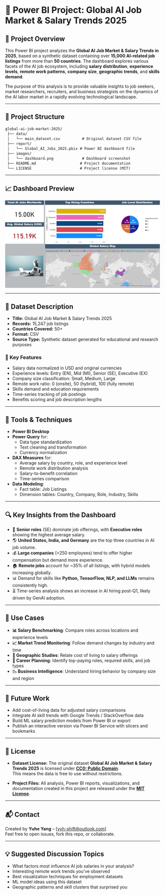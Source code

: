 # 🤖 Power BI Project: Global AI Job Market & Salary Trends 2025

## 📌 Project Overview

This Power BI project analyzes the **Global AI Job Market & Salary Trends in 2025**, based on a synthetic dataset containing over **15,000 AI-related job listings** from more than **50 countries**. The dashboard explores various facets of the AI job ecosystem, including **salary distribution**, **experience levels**, **remote work patterns**, **company size**, **geographic trends**, and **skills demand**.

The purpose of this analysis is to provide valuable insights to job seekers, market researchers, recruiters, and business strategists on the dynamics of the AI labor market in a rapidly evolving technological landscape.

---

## 📁 Project Structure

```
global-ai-job-market-2025/
 ├── data/
 │   └── main_dataset.csv          # Original dataset CSV file
 ├── report/
 │   └── Global_AI_Jobs_2025.pbix # Power BI dashboard file
 ├── images/
 │   └── dashboard.png             # Dashboard screenshot
 ├── README.md                    # Project documentation
 └── LICENSE                      # Project license (MIT)

```

---

## 📈 Dashboard Preview

![Dashboard Screenshot](images/dashboard.png)

---

## 🧮 Dataset Description

- **Title:** Global AI Job Market & Salary Trends 2025
- **Records:** 15,247 job listings
- **Countries Covered:** 50+
- **Format:** CSV
- **Source Type:** Synthetic dataset generated for educational and research purposes

### 🔑 Key Features

- Salary data normalized in USD and original currencies  
- Experience levels: Entry (EN), Mid (MI), Senior (SE), Executive (EX)  
- Company size classification: Small, Medium, Large  
- Remote work ratio: 0 (onsite), 50 (hybrid), 100 (fully remote)  
- Skills demand and education requirements  
- Time-series tracking of job postings  
- Benefits scoring and job description lengths

---

## 🧰 Tools & Techniques

- **Power BI Desktop**
- **Power Query** for:
  - Data type standardization
  - Text cleaning and transformation
  - Currency normalization
- **DAX Measures** for:
  - Average salary by country, role, and experience level
  - Remote work distribution analysis
  - Salary-to-benefit correlation
  - Time-series comparison
- **Data Modeling**:
  - Fact table: Job Listings
  - Dimension tables: Country, Company, Role, Industry, Skills

---

## 🔍 Key Insights from the Dashboard

- 💼 **Senior roles** (SE) dominate job offerings, with **Executive roles** showing the highest average salary.
- 🌎 **United States, India, and Germany** are the top three countries in AI job volume.
- 💰 **Large companies** (>250 employees) tend to offer higher compensation but demand more experience.
- 🏠 **Remote jobs** account for ~35% of all listings, with hybrid models increasing globally.
- 📊 Demand for skills like **Python, TensorFlow, NLP, and LLMs** remains consistently high.
- ⏳ Time-series analysis shows an increase in AI hiring post-Q1, likely driven by GenAI adoption.

---

## 📌 Use Cases

- **📊 Salary Benchmarking**: Compare roles across locations and experience levels  
- **📈 Market Trend Monitoring**: Follow demand changes by industry and time  
- **📍 Geographic Studies**: Relate cost of living to salary offerings  
- **📂 Career Planning**: Identify top-paying roles, required skills, and job types  
- **📉 Business Intelligence**: Understand hiring behavior by company size and region  

---

## 🧭 Future Work

- Add cost-of-living data for adjusted salary comparisons  
- Integrate AI skill trends with Google Trends / StackOverflow data  
- Build ML salary prediction models from Power BI or export  
- Publish an interactive version via Power BI Service with slicers and bookmarks  

---

## 📜 License

- **Dataset License:** The original dataset **Global AI Job Market & Salary Trends 2025** is licensed under **[CC0: Public Domain](https://creativecommons.org/publicdomain/zero/1.0/)**.  
  This means the data is free to use without restrictions.

- **Project Files:** All analysis, Power BI reports, visualizations, and documentation created in this project are released under the **[MIT License](LICENSE)**.

---

## 📬 Contact

Created by **Yuhe Yang** – [yyh-shift@outlook.com]  
Feel free to open issues, fork this repo, or collaborate.

---

## 💡 Suggested Discussion Topics

- What factors most influence AI job salaries in your analysis?  
- Interesting remote work trends you've observed  
- Best visualization techniques for employment datasets  
- ML model ideas using this dataset  
- Geographic patterns and skill clusters that surprised you  

